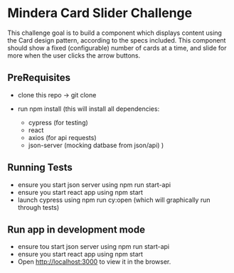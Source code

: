 #  Mindera Card Slider Challenge

This challenge goal is to build a component which displays content using the Card design pattern, according to the specs included. This component should show a fixed (configurable) number of cards at a time, and slide for more when the user clicks the arrow buttons.


## PreRequisites
  
* clone this repo
  -> git clone

* run npm install 
    (this will install all dependencies:
    - cypress (for testing)
    - react
    - axios (for api requests)
    - json-server (mocking datbase from json/api)
    )


## Running Tests

- ensure you start json server using npm run start-api
- ensure you start react app  using npm start
- launch cypress using npm run cy:open (which will graphically run through tests)


## Run app in development mode
- ensure tou start json server using npm run start-api
- ensure you start react app  using npm start
- Open [http://localhost:3000](http://localhost:3000) to view it in the browser.
